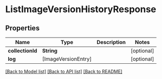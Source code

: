# ListImageVersionHistoryResponse

## Properties
Name | Type | Description | Notes
------------ | ------------- | ------------- | -------------
**collectionId** | **String** |  | [optional] 
**log** | [ImageVersionEntry] |  | [optional] 

[[Back to Model list]](../README.md#documentation-for-models) [[Back to API list]](../README.md#documentation-for-api-endpoints) [[Back to README]](../README.md)


